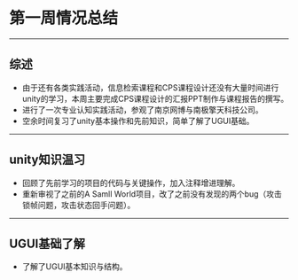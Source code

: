 # 第一周情况总结
***
## 综述
* 由于还有各类实践活动，信息检索课程和CPS课程设计还没有大量时间进行unity的学习，本周主要完成CPS课程设计的汇报PPT制作与课程报告的撰写。
* 进行了一次专业认知实践活动，参观了南京网博与南极擎天科技公司。
* 空余时间复习了unity基本操作和先前知识，简单了解了UGUI基础。
***
## unity知识温习
* 回顾了先前学习的项目的代码与关键操作，加入注释增进理解。
* 重新审视了之前的A Samll World项目，改了之前没有发现的两个bug（攻击锁帧问题，攻击状态回手问题）。
***
## UGUI基础了解
* 了解了UGUI基本知识与结构。